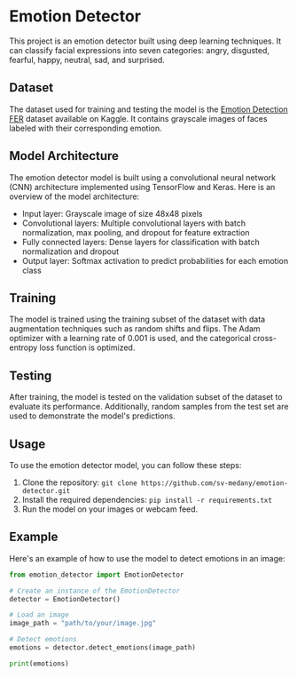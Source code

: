 # Emotion Detector

This project is an emotion detector built using deep learning techniques. It can classify facial expressions into seven categories: angry, disgusted, fearful, happy, neutral, sad, and surprised.

## Dataset

The dataset used for training and testing the model is the [Emotion Detection FER](https://www.kaggle.com/datasets/ananthu017/emotion-detection-fer) dataset available on Kaggle. It contains grayscale images of faces labeled with their corresponding emotion.

## Model Architecture

The emotion detector model is built using a convolutional neural network (CNN) architecture implemented using TensorFlow and Keras. Here is an overview of the model architecture:

- Input layer: Grayscale image of size 48x48 pixels
- Convolutional layers: Multiple convolutional layers with batch normalization, max pooling, and dropout for feature extraction
- Fully connected layers: Dense layers for classification with batch normalization and dropout
- Output layer: Softmax activation to predict probabilities for each emotion class

## Training

The model is trained using the training subset of the dataset with data augmentation techniques such as random shifts and flips. The Adam optimizer with a learning rate of 0.001 is used, and the categorical cross-entropy loss function is optimized.

## Testing

After training, the model is tested on the validation subset of the dataset to evaluate its performance. Additionally, random samples from the test set are used to demonstrate the model's predictions.

## Usage

To use the emotion detector model, you can follow these steps:

1. Clone the repository: `git clone https://github.com/sv-medany/emotion-detector.git`
2. Install the required dependencies: `pip install -r requirements.txt`
3. Run the model on your images or webcam feed.

## Example

Here's an example of how to use the model to detect emotions in an image:

```python
from emotion_detector import EmotionDetector

# Create an instance of the EmotionDetector
detector = EmotionDetector()

# Load an image
image_path = "path/to/your/image.jpg"

# Detect emotions
emotions = detector.detect_emotions(image_path)

print(emotions)
